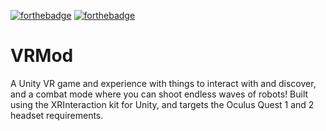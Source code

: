 [![forthebadge](https://forthebadge.com/images/badges/built-for-android.svg)](https://forthebadge.com) [![forthebadge](https://forthebadge.com/images/badges/made-with-c-sharp.svg)](https://forthebadge.com)
# VRMod
A Unity VR game and experience with things to interact with and discover, and a combat mode where you can shoot endless waves of robots!
Built using the XRInteraction kit for Unity, and targets the Oculus Quest 1 and 2 headset requirements. 
